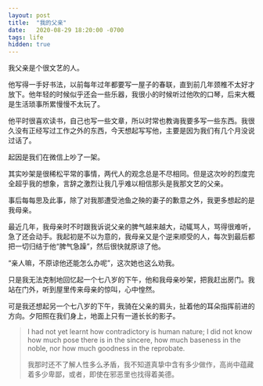```yaml
---
layout: post
title:  "我的父亲"
date:   2020-08-29 18:20:00 -0700
tags: life
hidden: true
---
```

我父亲是个很文艺的人。

他写得一手好书法，以前每年过年都要写一屋子的春联，直到前几年颈椎不太好才放下。他年轻的时候似乎还会一些乐器，我很小的时候听过他吹的口琴，后来大概是生活琐事所累慢慢不太玩了。

他平时很喜欢读书，自己也写一些文章，所以时常也教诲我要多写一些东西。我很久没有正经写过工作之外的东西，今天想起写写他，主要是因为我们有几个月没说过话了。

起因是我们在微信上吵了一架。

其实吵架是很稀松平常的事情，两代人的观念总是不尽相同。但是这次吵的烈度完全超乎我的想象，言辞之激烈让我几乎难以相信那头是我那文艺的父亲。

事后每每思及此事，除了对我那遭受池鱼之殃的妻子的歉意之外，我更多想起的是我母亲。

最近几年，我母亲时不时跟我诉说父亲的脾气越来越大，动辄骂人，骂得很难听，急了还会动手。我起初是不以为意的，我母亲又是个逆来顺受的人，每次到最后都把一切归结于他“脾气急躁”，然后很快就原谅了他。

“亲人嘛，不原谅他还能怎么办呢”，这次她也这么劝我。

只是我无法克制地回忆起一个七八岁的下午，他和我母亲吵架，把我赶出房门。我站在门外，听到屋里传来母亲的惊叫，心中惶然。

可是我还想起另一个七八岁的下午，我骑在父亲的肩头，扯着他的耳朵指挥前进的方向。夕阳照在我们身上，地面上只有一道长长的影子。

> I had not yet learnt how contradictory is human nature; I did not know how much pose there is in the sincere, how much baseness in the noble, nor how much goodness in the reprobate.
> 
> 我那时还不了解人性多么矛盾，我不知道真挚中含有多少做作，高尚中蕴藏着多少卑鄙，或者，即使在邪恶里也找得着美德。